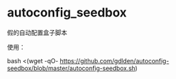 # autoconfig_seedbox
 假的自动配置盒子脚本

使用：

bash <(wget -qO- https://github.com/gdlden/autoconfig-seedbox/blob/master/autoconfig-seedbox.sh)
